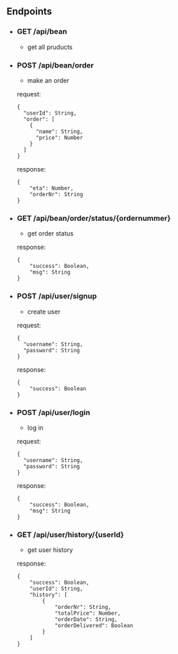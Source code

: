 ## Endpoints
- ### GET /api/bean
  - get all pruducts

- ### POST /api/bean/order
  - make an order
  
  request:
  ```
  {
    "userId": String,
    "order": [
      {
        "name": String,
        "price": Number
      }
    ]
  }
  ```
  response:
  ```
  {
      "eta": Number,
      "orderNr": String
  }
  ```
- ### GET /api/bean/order/status/{ordernummer}
  - get order status
  
  response:
  ```
  {
      "success": Boolean,
      "msg": String
  }
  ```
- ### POST /api/user/signup
  - create user
  
  request:
  ```
  {
    "username": String,
    "password": String
  }
  ```
  response:
  ```
  {
      "success": Boolean
  }
  ```
- ### POST /api/user/login
  - log in
  
  request:
  ```
  {
    "username": String,
    "password": String
  }
  ```
  response:
  ```
  {
      "success": Boolean,
      "msg": String
  }
  ```

- ### GET /api/user/history/{userId}
  - get user history
  
  response:
  ```
  {
      "success": Boolean,
      "userId": String,
      "history": [
          {
              "orderNr": String,
              "totalPrice": Number,
              "orderDate": String,
              "orderDelivered": Boolean
          }
      ]
  } 
  ```
